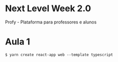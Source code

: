 # Next Level Week 2.0
Profy - Plataforma para professores e alunos

# Aula 1
```shell
$ yarn create react-app web --template typescript

```